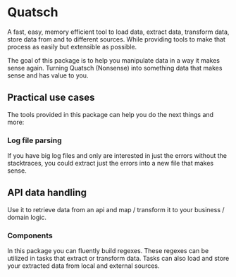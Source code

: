 # Quatsch
A fast, easy, memory efficient tool to load data, extract data, transform data, store data from and to different sources.
While providing tools to make that process as easily but extensible as possible.

The goal of this package is to help you manipulate data in a way it makes sense again. 
Turning Quatsch (Nonsense) into something data that makes sense and has value to you.

## Practical use cases
The tools provided in this package can help you do the next things and more:

### Log file parsing
If you have big log files and only are interested in just the errors without the stacktraces, you could extract
just the errors into a new file that makes sense.

## API data handling
Use it to retrieve data from an api and map / transform it to your business / domain logic.

### Components
In this package you can fluently build regexes. These regexes can be utilized in tasks that extract or transform data.
Tasks can also load and store your extracted data from local and external sources. 


